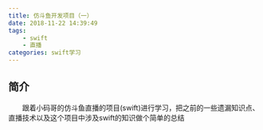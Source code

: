 ```yaml
---
title: 仿斗鱼开发项目（一）
date: 2018-11-22 14:39:49
tags: 
	- swift
	- 直播 
categories: swift学习
---
```


## 简介
<p style="text-indent:2em">跟着小码哥的仿斗鱼直播的项目(swift)进行学习，把之前的一些遗漏知识点、直播技术以及这个项目中涉及swift的知识做个简单的总结</p>


